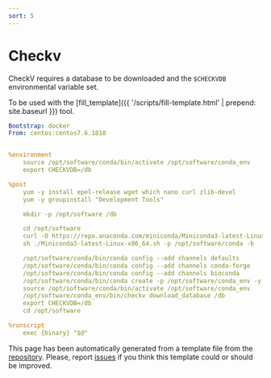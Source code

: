 ```yaml
---
sort: 5
---
```

# Checkv

 CheckV requires a database to be downloaded and the `$CHECKVDB` environmental variable set.

To be used with the [fill_template]({{ '/scripts/fill-template.html' | prepend: site.baseurl }}) tool.

```yaml
Bootstrap: docker
From: centos:centos7.6.1810


%environment
    source /opt/software/conda/bin/activate /opt/software/conda_env
    export CHECKVDB=/db

%post
    yum -y install epel-release wget which nano curl zlib-devel
    yum -y groupinstall "Development Tools"

    mkdir -p /opt/software /db

    cd /opt/software
    curl -O https://repo.anaconda.com/miniconda/Miniconda3-latest-Linux-x86_64.sh
    sh ./Miniconda3-latest-Linux-x86_64.sh -p /opt/software/conda -b

    /opt/software/conda/bin/conda config --add channels defaults
    /opt/software/conda/bin/conda config --add channels conda-forge
    /opt/software/conda/bin/conda config --add channels bioconda
    /opt/software/conda/bin/conda create -p /opt/software/conda_env -y {package}={version}
    source /opt/software/conda/bin/activate /opt/software/conda_env
    /opt/software/conda_env/bin/checkv download_database /db
    export CHECKVDB=/db
    cd /opt/software

%runscript
    exec {binary} "$@"

```

This page has been automatically generated from a template file from the [repository](https://github.com/telatin/singularities).
Please, report [issues](https://github.com/telatin/singularities/issues) if you think this template could or should be improved.
